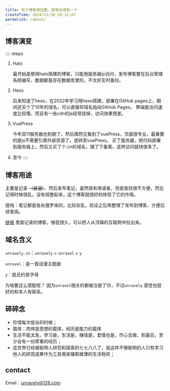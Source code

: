 ```yaml
---
title: 有个博客很炫酷，那我也得有一个
createTime: 2024/11/16 10:11:47
permalink: /about/
---
```

## 博客演变
:::: steps
1. Halo

    最开始是使用halo搭建的博客，只能用服务器ip访问，发布博客要在后台管理系统编写，数据都是存在数据库里的，不太好实时备份。

2. Hexo

    后来知道了hexo，在2022年学习用hexo搭建，部署在GitHub pages上，期间还买个了10年的域名，可以直接将域名指向GitHub Pages。
弊端是访问速度比较慢，而且有一些cdn的js经常挂掉，访问效果很差。

3. VuePress

    今年双11服务器也到期了，然后偶然见看到了vuePress，页面很专业，最重要的是js不需要引用外部资源了，遂转至vuePress。
买了服务器，把代码部署到服务器上，然后又买了个.cn的域名，搞了下备案，这样访问就快很多了。

4. 至今
::::

## 博客用途

主要是记录 ~~（装逼）~~，然后发布笔记，虽然我有用语雀，但是查找很不方便，然后记得时候很乱，没有规整起来，这个博客就很好的体现了它的作用。

提纯：笔记都是各处搜罗来的，比较杂乱，验证之后再整理了发布到博客，方便后续查阅。

[<Icon name="streamline:web-solid" />链接](../links/README.md) 里面记录的博客，够逛很久，可以把人从浮躁的互联网中拉出来。

## 域名含义
`unravely.cn`：`unravely` = `unravel` + `y`

`unravel`：是一首动漫主题曲

`y`：姓氏的首字母

为啥要这么搭配呢？ 因为`unravel`相关的都被注册了😓，不过`unravely` 感觉也挺好的和本人有联系。

## 碎碎念
- 珍惜每次低谷的时候；
- 载体：肉体是思想的载体，经历是能力的载体 
- 生活不能太急，学习是，生活是，赚钱是，爱情也是，尽心去做，到最后，至少会有一份厚重的经历；
- 这世界已经被聪明人研究和探索的七七八八了，我这样不够聪明的人只有学习他人的研究成果作为工具用来赚取微薄的生活物资；
## contact

<Icon name="ic:round-email" color="red" size="64" />Email：unravely@126.com